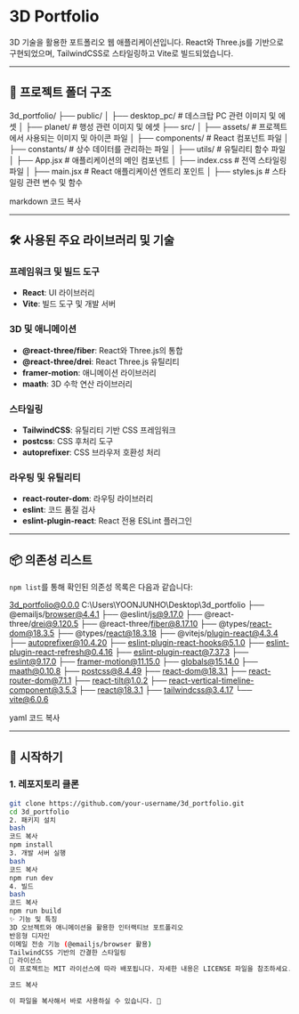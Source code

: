 # 3D Portfolio

3D 기술을 활용한 포트폴리오 웹 애플리케이션입니다. React와 Three.js를 기반으로 구현되었으며, TailwindCSS로 스타일링하고 Vite로 빌드되었습니다.

---

## 📂 프로젝트 폴더 구조

3d_portfolio/ ├── public/ │ ├── desktop_pc/ # 데스크탑 PC 관련 이미지 및 에셋 │ ├── planet/ # 행성 관련 이미지 및 에셋 ├── src/ │ ├── assets/ # 프로젝트에서 사용되는 이미지 및 아이콘 파일 │ ├── components/ # React 컴포넌트 파일 │ ├── constants/ # 상수 데이터를 관리하는 파일 │ ├── utils/ # 유틸리티 함수 파일 │ ├── App.jsx # 애플리케이션의 메인 컴포넌트 │ ├── index.css # 전역 스타일링 파일 │ ├── main.jsx # React 애플리케이션 엔트리 포인트 │ ├── styles.js # 스타일링 관련 변수 및 함수

markdown
코드 복사

---

## 🛠️ 사용된 주요 라이브러리 및 기술

### **프레임워크 및 빌드 도구**
- **React**: UI 라이브러리
- **Vite**: 빌드 도구 및 개발 서버

### **3D 및 애니메이션**
- **@react-three/fiber**: React와 Three.js의 통합
- **@react-three/drei**: React Three.js 유틸리티
- **framer-motion**: 애니메이션 라이브러리
- **maath**: 3D 수학 연산 라이브러리

### **스타일링**
- **TailwindCSS**: 유틸리티 기반 CSS 프레임워크
- **postcss**: CSS 후처리 도구
- **autoprefixer**: CSS 브라우저 호환성 처리

### **라우팅 및 유틸리티**
- **react-router-dom**: 라우팅 라이브러리
- **eslint**: 코드 품질 검사
- **eslint-plugin-react**: React 전용 ESLint 플러그인

---

## 📦 의존성 리스트

`npm list`를 통해 확인된 의존성 목록은 다음과 같습니다:

3d_portfolio@0.0.0 C:\Users\YOONJUNHO\Desktop\3d_portfolio ├── @emailjs/browser@4.4.1 ├── @eslint/js@9.17.0 ├── @react-three/drei@9.120.5 ├── @react-three/fiber@8.17.10 ├── @types/react-dom@18.3.5 ├── @types/react@18.3.18 ├── @vitejs/plugin-react@4.3.4 ├── autoprefixer@10.4.20 ├── eslint-plugin-react-hooks@5.1.0 ├── eslint-plugin-react-refresh@0.4.16 ├── eslint-plugin-react@7.37.3 ├── eslint@9.17.0 ├── framer-motion@11.15.0 ├── globals@15.14.0 ├── maath@0.10.8 ├── postcss@8.4.49 ├── react-dom@18.3.1 ├── react-router-dom@7.1.1 ├── react-tilt@1.0.2 ├── react-vertical-timeline-component@3.5.3 ├── react@18.3.1 ├── tailwindcss@3.4.17 └── vite@6.0.6

yaml
코드 복사

---

## 🚀 시작하기

### 1. 레포지토리 클론
```bash
git clone https://github.com/your-username/3d_portfolio.git
cd 3d_portfolio
2. 패키지 설치
bash
코드 복사
npm install
3. 개발 서버 실행
bash
코드 복사
npm run dev
4. 빌드
bash
코드 복사
npm run build
✨ 기능 및 특징
3D 오브젝트와 애니메이션을 활용한 인터랙티브 포트폴리오
반응형 디자인
이메일 전송 기능 (@emailjs/browser 활용)
TailwindCSS 기반의 간결한 스타일링
📄 라이선스
이 프로젝트는 MIT 라이선스에 따라 배포됩니다. 자세한 내용은 LICENSE 파일을 참조하세요.

코드 복사

이 파일을 복사해서 바로 사용하실 수 있습니다. 🙂